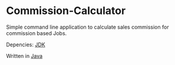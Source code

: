 Commission-Calculator
=====================
Simple command line application to calculate sales commission for commission based Jobs.

Depencies: 
[JDK](http://www.oracle.com/technetwork/java/index.html)

Written in [Java](https://home.java.net/)
